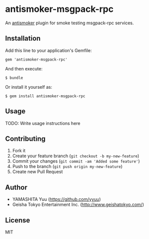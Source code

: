 # antismoker-msgpack-rpc

An [antismoker](https://github.com/yyuu/antismoker) plugin for smoke testing msgpack-rpc services.

## Installation

Add this line to your application's Gemfile:

    gem 'antismoker-msgpack-rpc'

And then execute:

    $ bundle

Or install it yourself as:

    $ gem install antismoker-msgpack-rpc

## Usage

TODO: Write usage instructions here

## Contributing

1. Fork it
2. Create your feature branch (`git checkout -b my-new-feature`)
3. Commit your changes (`git commit -am 'Added some feature'`)
4. Push to the branch (`git push origin my-new-feature`)
5. Create new Pull Request

## Author

- YAMASHITA Yuu (https://github.com/yyuu)
- Geisha Tokyo Entertainment Inc. (http://www.geishatokyo.com/)

## License

MIT

